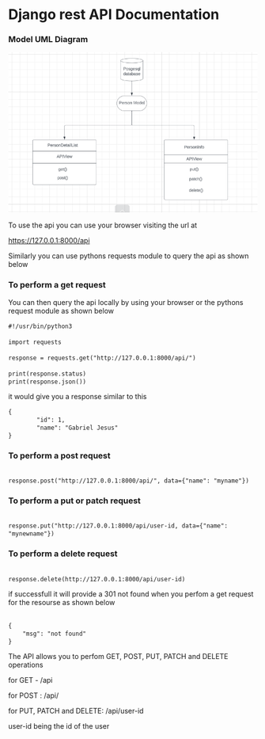 # Django rest API Documentation

### Model UML Diagram

![UML DIAGRAM](https://github.com/BasilNjoga/zuri-backend/blob/main/restapi-crud-operations/django-rest-uml.png 'Model and Classes UML')

To use the api you can use your browser visiting the url at

https://127.0.0.1:8000/api

Similarly you can use pythons requests module to query the api as shown below

### To perform a get request

You can then query the api locally by using your browser or the pythons request module as shown below

```
#!/usr/bin/python3

import requests

response = requests.get("http://127.0.0.1:8000/api/")

print(response.status)
print(response.json())

```
it would give you a response similar to this

```
{
        "id": 1,
        "name": "Gabriel Jesus"
}

```

### To perform a post request

```

response.post("http://127.0.0.1:8000/api/", data={"name": "myname"})

```

### To perform a put or patch request

```

response.put("http://127.0.0.1:8000/api/user-id, data={"name": "mynewname"})

```

### To perform a delete request

```

response.delete(http://127.0.0.1:8000/api/user-id)

```

if successfull it will provide a 301 not found when you perfom a get request for the resourse as shown below

```

{
    "msg": "not found"
}
```

The API allows you to perfom GET, POST, PUT, PATCH and DELETE operations

for GET - /api

for POST : /api/

for PUT, PATCH and DELETE: /api/user-id

user-id being the id of the user







